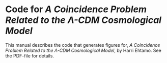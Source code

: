 # Code for *A Coincidence Problem Related to the $\mathit{\Lambda}$-CDM Cosmological Model*

This manual describes the code that generates figures for, *A Coincidence Problem Related to the $\mathit{\Lambda}$-CDM Cosmological Model*, by Harri Ehtamo. See the PDF-file for details.
